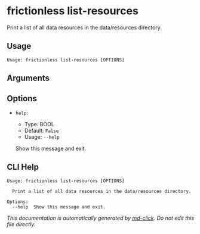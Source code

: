 
# frictionless list-resources

Print a list of all data resources in the data/resources directory.

## Usage

```
Usage: frictionless list-resources [OPTIONS]
```

## Arguments


## Options

* `help`:
    * Type: BOOL
    * Default: `False`
    * Usage: `--help`

    Show this message and exit.



## CLI Help

```
Usage: frictionless list-resources [OPTIONS]

  Print a list of all data resources in the data/resources directory.

Options:
  --help  Show this message and exit.
```


_This documentation is automatically generated by [md-click](https://github.com/RiveryIo/md-click). Do not edit this file directly._
